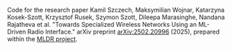 Code for the research paper Kamil Szczech, Maksymilian Wojnar, Katarzyna Kosek-Szott, Krzysztof Rusek, Szymon Szott, Dileepa Marasinghe, Nandana Rajatheva et al. "Towards Specialized Wireless Networks Using an ML-Driven Radio Interface." arXiv preprint [arXiv:2502.20996](https://arxiv.org/abs/2502.20996) (2025), prepared within the [MLDR project](https://www.upf.edu/web/mldr.eu).
